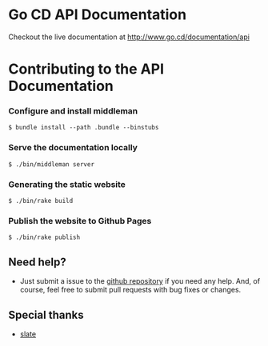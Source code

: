 # Go CD API Documentation

Checkout the live documentation at http://www.go.cd/documentation/api

# Contributing to the API Documentation

### Configure and install middleman

```
$ bundle install --path .bundle --binstubs
```

### Serve the documentation locally

```
$ ./bin/middleman server
```

### Generating the static website

```
$ ./bin/rake build
```

### Publish the website to Github Pages

```
$ ./bin/rake publish
```

## Need help?

* Just submit a issue to the [github repository](https://github.com/gocd/api-docs) if you need any help. And, of course, feel free to submit pull requests with bug fixes or changes.


## Special thanks

* [slate](https://github.com/tripit/)
